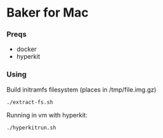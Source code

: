 # Baker for Mac

### Preqs

* docker
* hyperkit

### Using

Build initramfs filesystem (places in /tmp/file.img.gz)

```
./extract-fs.sh
```

Running in vm with hyperkit:

```
./hyperkitrun.sh
```